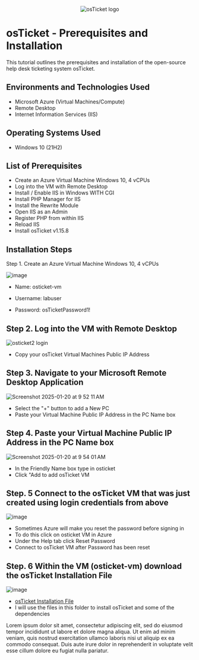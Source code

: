 <p align="center">
<img src="https://i.imgur.com/Clzj7Xs.png" alt="osTicket logo"/>
</p>

<h1>osTicket - Prerequisites and Installation</h1>
This tutorial outlines the prerequisites and installation of the open-source help desk ticketing system osTicket.<br />




<h2>Environments and Technologies Used</h2>

- Microsoft Azure (Virtual Machines/Compute)
- Remote Desktop
- Internet Information Services (IIS)

<h2>Operating Systems Used </h2>

- Windows 10</b> (21H2)

<h2>List of Prerequisites</h2>

- Create an Azure Virtual Machine Windows 10, 4 vCPUs
- Log into the VM with Remote Desktop
- Install / Enable IIS in Windows WITH CGI
- Install PHP Manager for IIS
- Install the Rewrite Module
- Open IIS as an Admin
- Register PHP from within IIS
- Reload IIS
- Install osTicket v1.15.8

<h2>Installation Steps</h2>

Step 1. Create an Azure Virtual Machine Windows 10, 4 vCPUs


![image](https://github.com/user-attachments/assets/e16081fa-860e-44a6-88a9-d3d71b0fa8ef)


- Name: osticket-vm

- Username: labuser

- Password: osTicketPassword1!          



<h2>Step 2. Log into the VM with Remote Desktop</h2>

![osticket2 login](https://github.com/user-attachments/assets/1529c408-7957-41c3-aa93-874ecb4c76d0)


- Copy your osTicket Virtual Machines Public IP Address

<h2>Step 3. Navigate to your Microsoft Remote Desktop Application</h2>


![Screenshot 2025-01-20 at 9 52 11 AM](https://github.com/user-attachments/assets/bf904f3c-b5e0-43f0-a168-1130a1f26de8)


- Select the "+" button to add a New PC
- Paste your Virtual Machine Public IP Address in the PC Name box


<h2>Step 4. Paste your Virtual Machine Public IP Address in the PC Name box</h2>


![Screenshot 2025-01-20 at 9 54 01 AM](https://github.com/user-attachments/assets/48afdff0-338b-448a-9855-5a3f25ea4e78)


- In the Friendly Name box type in osticket
- Click "Add to add osTicket VM


  
<h2>Step. 5 Connect to the osTicket VM that was just created using login credentials from above</h2>

  ![image](https://github.com/user-attachments/assets/a6a480e1-dc56-4510-bf51-727c5e9d9f96)

  - Sometimes Azure will make you reset the password before signing in
  - To do this click on osticket VM in Azure
  - Under the Help tab click Reset Password
  - Connect to osTicket VM after Password has been reset

<h2>Step. 6 Within the VM (osticket-vm) download the osTicket Installation File</h2>

![image](https://github.com/user-attachments/assets/359e60b1-a5b5-453c-9502-fac54ab9b02a)

- [osTicket Installation File](https://drive.usercontent.google.com/download?id=1b3RBkXTLNGXbibeMuAynkfzdBC1NnqaD&export=download&authuser=0)
- I will use the files in this folder to install osTicket and some of the dependencies 






Lorem ipsum dolor sit amet, consectetur adipiscing elit, sed do eiusmod tempor incididunt ut labore et dolore magna aliqua. Ut enim ad minim veniam, quis nostrud exercitation ullamco laboris nisi ut aliquip ex ea commodo consequat. Duis aute irure dolor in reprehenderit in voluptate velit esse cillum dolore eu fugiat nulla pariatur.
</p>
<br />
